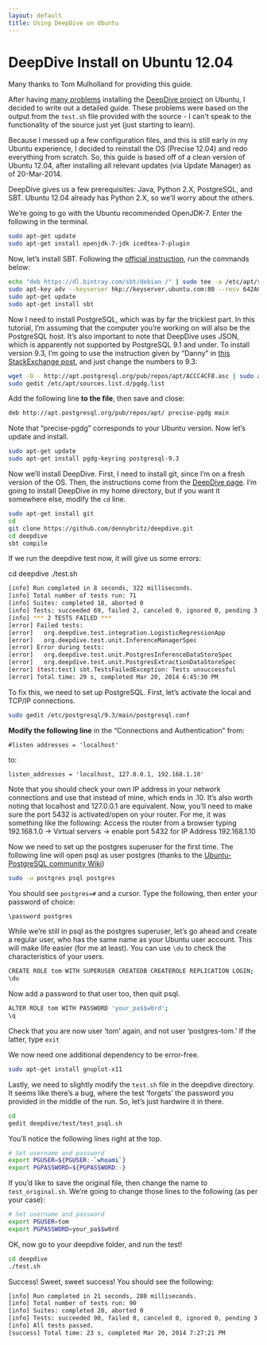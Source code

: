 ```yaml
---
layout: default
title: Using DeepDive on Ubuntu
---
```


# DeepDive Install on Ubuntu 12.04

Many thanks to Tom Mulholland for providing this guide.

After having <a href="http://stackoverflow.com/questions/22469188/deepdive-installation-postgresql-error">many problems</a> installing the <a href="{{site.baseurl}}">DeepDive project</a> on Ubuntu, I decided to write out a detailed guide. These problems were based on the output from the `test.sh` file provided with the source - I can't speak to the functionality of the source just yet (just starting to learn).

Because I messed up a few configuration files, and this is still early in my Ubuntu experience, I decided to reinstall the OS (Precise 12.04) and redo everything from scratch. So, this guide is based off of a clean version of Ubuntu 12.04, after installing all relevant updates (via Update Manager) as of 20-Mar-2014.

DeepDive gives us a few prerequisites: Java, Python 2.X, PostgreSQL, and SBT. Ubuntu 12.04 already has Python 2.X, so we’ll worry about the others.

We’re going to go with the Ubuntu recommended OpenJDK-7. Enter the following in the terminal.

```bash
sudo apt-get update
sudo apt-get install openjdk-7-jdk icedtea-7-plugin
```

Now, let’s install SBT. Following the <a href="http://www.scala-sbt.org/0.13/tutorial/Installing-sbt-on-Linux.html">official instruction</a>, run the commands below:

```bash
echo "deb https://dl.bintray.com/sbt/debian /" | sudo tee -a /etc/apt/sources.list.d/sbt.list
sudo apt-key adv --keyserver hkp://keyserver.ubuntu.com:80 --recv 642AC823
sudo apt-get update
sudo apt-get install sbt
```

Now I need to install PostgreSQL, which was by far the trickiest part. In this tutorial, I’m assuming that the computer you’re working on will also be the PostgreSQL host. It’s also important to note that DeepDive uses JSON, which is apparently not supported by PostgreSQL 9.1 and under. To install version 9.3, I’m going to use the instruction given by “Danny” in <a href="http://askubuntu.com/questions/186610/how-do-i-upgrade-to-postgres-9-2">this StackExchange post</a>, and just change the numbers to 9.3:

```bash
wget -O - http://apt.postgresql.org/pub/repos/apt/ACCC4CF8.asc | sudo apt-key add -
sudo gedit /etc/apt/sources.list.d/pgdg.list
```

Add the following line **to the file**, then save and close:

```bash
deb http://apt.postgresql.org/pub/repos/apt/ precise-pgdg main
```

Note that “precise-pgdg” corresponds to your Ubuntu version. Now let’s update and install.

```bash
sudo apt-get update
sudo apt-get install pgdg-keyring postgresql-9.3
```

Now we’ll install DeepDive. First, I need to install git, since I’m on a fresh version of the OS. Then, the instructions come from the <a href="installation.html">DeepDive page</a>. I’m going to install DeepDive in my home directory, but if you want it somewhere else, modify the `cd` line.

```bash
sudo apt-get install git
cd
git clone https://github.com/dennybritz/deepdive.git
cd deepdive
sbt compile
```

If we run the deepdive test now, it will give us some errors:

cd deepdive ./test.sh

```bash
[info] Run completed in 8 seconds, 322 milliseconds.
[info] Total number of tests run: 71
[info] Suites: completed 18, aborted 0
[info] Tests: succeeded 69, failed 2, canceled 0, ignored 0, pending 3
[info] *** 2 TESTS FAILED ***
[error] Failed tests:
[error]   org.deepdive.test.integration.LogisticRegressionApp
[error]   org.deepdive.test.unit.InferenceManagerSpec
[error] Error during tests:
[error]   org.deepdive.test.unit.PostgresInferenceDataStoreSpec
[error]   org.deepdive.test.unit.PostgresExtractionDataStoreSpec
[error] (test:test) sbt.TestsFailedException: Tests unsuccessful
[error] Total time: 29 s, completed Mar 20, 2014 6:45:30 PM
```

To fix this, we need to set up PostgreSQL. First, let’s activate the local and TCP/IP connections.

```bash
sudo gedit /etc/postgresql/9.3/main/postgresql.conf
```

**Modify the following line** in the “Connections and Authentication” from:

`#listen addresses = 'localhost'`

to:

`listen_addresses = 'localhost, 127.0.0.1, 192.168.1.10'`

Note that you should check your own IP address in your network connections and use that instead of mine, which ends in .10. It’s also worth noting that localhost and 127.0.0.1 are equivalent. Now, you’ll need to make sure the port 5432 is activated/open on your router. For me, it was something like the following: Access the router from a browser typing 192.168.1.0 -&gt; Virtual servers -&gt; enable port 5432 for IP Address 192.168.1.10

Now we need to set up the postgres superuser for the first time. The following line will open psql as user postgres (thanks to the <a href="https://help.ubuntu.com/community/PostgreSQL">Ubuntu-PostgreSQL community Wiki</a>)

```bash
sudo -u postgres psql postgres
```

You should see `postgres=#` and a cursor. Type the following, then enter your password of choice:

```bash
\password postgres
```

While we’re still in psql as the postgres superuser, let’s go ahead and create a regular user, who has the same name as your Ubuntu user account. This will make life easier (for me at least). You can use `\du` to check the characteristics of your users.

```bash
CREATE ROLE tom WITH SUPERUSER CREATEDB CREATEROLE REPLICATION LOGIN;
\du
```

Now add a password to that user too, then quit psql.

```bash
ALTER ROLE tom WITH PASSWORD 'your_pa$$w0rd';
\q
```

Check that you are now user ‘tom’ again, and not user ‘postgres-tom.’ If the latter, type `exit`

We now need one additional dependency to be error-free.

```bash
sudo apt-get install gnuplot-x11
```

Lastly, we need to slightly modify the `test.sh` file in the deepdive directory. It seems like there’s a bug, where the test ‘forgets’ the password you provided in the middle of the run. So, let’s just hardwire it in there.

```bash
cd
gedit deepdive/test/test_psql.sh
```

You’ll notice the following lines right at the top.

```bash
# Set username and password
export PGUSER=${PGUSER:-`whoami`}
export PGPASSWORD=${PGPASSWORD:-}
```

If you’d like to save the original file, then change the name to `test_original.sh`. We’re going to change those lines to the following (as per your case):

```bash
# Set username and password
export PGUSER=tom
export PGPASSWORD=your_pa$$w0rd
```

OK, now go to your deepdive folder, and run the test!

```bash
cd deepdive
./test.sh
```

Success! Sweet, sweet success! You should see the following:

```bash
[info] Run completed in 21 seconds, 280 milliseconds.
[info] Total number of tests run: 90
[info] Suites: completed 20, aborted 0
[info] Tests: succeeded 90, failed 0, canceled 0, ignored 0, pending 3
[info] All tests passed.
[success] Total time: 23 s, completed Mar 20, 2014 7:27:21 PM
```
